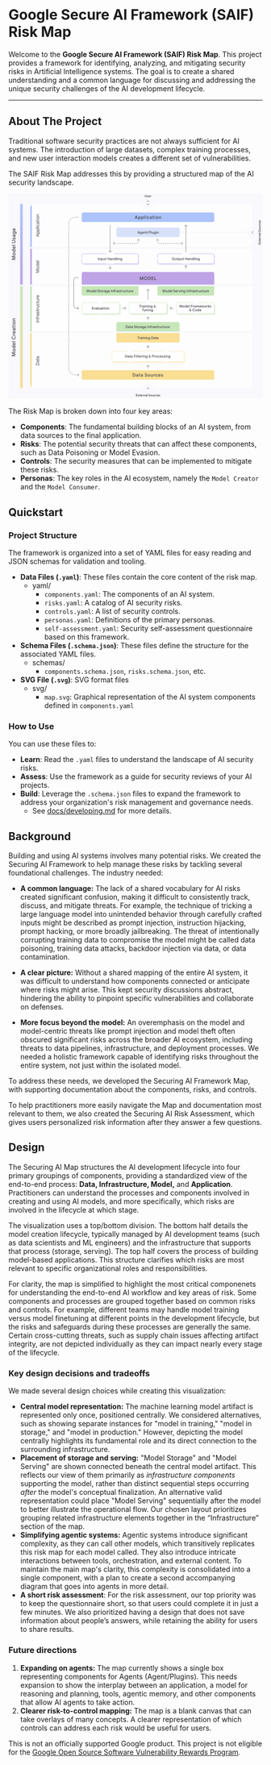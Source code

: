 # Google Secure AI Framework (SAIF) Risk Map

Welcome to the **Google Secure AI Framework (SAIF) Risk Map**. This project provides a framework for identifying, analyzing, and mitigating security risks in Artificial Intelligence systems. The goal is to create a shared understanding and a common language for discussing and addressing the unique security challenges of the AI development lifecycle.

---

## About The Project

Traditional software security practices are not always sufficient for AI systems. The introduction of large datasets, complex training processes, and new user interaction models creates a different set of vulnerabilities. 

The SAIF Risk Map addresses this by providing a structured map of the AI security landscape.

![SAIF Risk Map](./docs/images/risk-map.png)

The Risk Map is broken down into four key areas:

* **Components**: The fundamental building blocks of an AI system, from data sources to the final application.
* **Risks**: The potential security threats that can affect these components, such as Data Poisoning or Model Evasion.
* **Controls**: The security measures that can be implemented to mitigate these risks.
* **Personas**: The key roles in the AI ecosystem, namely the `Model Creator` and the `Model Consumer`.

## Quickstart

### Project Structure

The framework is organized into a set of YAML files for easy reading and JSON schemas for validation and tooling.

* **Data Files (`.yaml`)**: These files contain the core content of the risk map.
    * yaml/
        * `components.yaml`: The components of an AI system.
        * `risks.yaml`: A catalog of AI security risks.
        * `controls.yaml`: A list of security controls.
        * `personas.yaml`: Definitions of the primary personas.
        * `self-assessment.yaml`: Security self-assessment questionnaire based on this framework.
* **Schema Files (`.schema.json`)**: These files define the structure for the associated YAML files.
    * schemas/
        * `components.schema.json`, `risks.schema.json`, etc.
* **SVG File (`.svg`)**: SVG format files
    * svg/
        * `map.svg`: Graphical representation of the AI system components defined in `components.yaml`

### How to Use

You can use these files to:
* **Learn**: Read the `.yaml` files to understand the landscape of AI security risks.
* **Assess**: Use the framework as a guide for security reviews of your AI projects.
* **Build**: Leverage the `.schema.json` files to expand the framework to address your organization's risk management and governance needs.
   * See [docs/developing.md](./docs/developing.md) for more details. 

## Background
Building and using AI systems involves many potential risks. We created the Securing AI Framework to help manage these risks by tackling several foundational challenges. The industry needed:

* **A common language:** The lack of a shared vocabulary for AI risks created significant confusion, making it difficult to consistently track, discuss, and mitigate threats. For example, the technique of tricking a large language model into unintended behavior through carefully crafted inputs might be described as prompt injection, instruction hijacking, prompt hacking, or more broadly jailbreaking. The threat of intentionally corrupting training data to compromise the model might be called data poisoning, training data attacks, backdoor injection via data, or data contamination. 

* **A clear picture:** Without a shared mapping of the entire AI system, it was difficult to understand how components connected or anticipate where risks might arise. This kept security discussions abstract, hindering the ability to pinpoint specific vulnerabilities and collaborate on defenses. 

* **More focus beyond the model:** An overemphasis on the model and model-centric threats like prompt injection and model theft often obscured significant risks across the broader AI ecosystem, including threats to data pipelines, infrastructure, and deployment processes. We needed a holistic framework capable of identifying risks throughout the entire system, not just within the isolated model.

To address these needs, we developed the Securing AI Framework Map, with supporting documentation about the components, risks, and controls. 

To help practitioners more easily navigate the Map and documentation most relevant to them, we also created the Securing AI Risk Assessment, which gives users personalized risk information after they answer a few questions. 

## Design
The Securing AI Map structures the AI development lifecycle into four primary groupings of components, providing a standardized view of the end-to-end process: **Data, Infrastructure, Model,** and **Application**. Practitioners can understand the processes and components involved in creating and using AI models, and more specifically, which risks are involved in the lifecycle at which stage. 

The visualization uses a top/bottom division. The bottom half details the model creation lifecycle, typically managed by AI development teams (such as data scientists and ML engineers) and the infrastructure that supports that process (storage, serving). The top half covers the process of building model-based applications. This structure clarifies which risks are most relevant to specific organizational roles and responsibilities.

For clarity, the map is simplified to highlight the most critical componenets for understanding the end-to-end AI workflow and key areas of risk. Some components and processes are grouped together based on common risks and controls. For example, different teams may handle model training versus model finetuning at different points in the development lifecycle, but the risks and safeguards during these processes are generally the same. Certain cross-cutting threats, such as supply chain issues affecting artifact integrity, are not depicted individually as they can impact nearly every stage of the lifecycle.

### Key design decisions and tradeoffs

We made several design choices while creating this visualization:

* **Central model representation:** The machine learning model artifact is represented only once, positioned centrally. We considered alternatives, such as showing separate instances for "model in training," "model in storage," and "model in production." However, depicting the model centrally highlights its fundamental role and its direct connection to the surrounding infrastructure.  
* **Placement of storage and serving:** "Model Storage" and "Model Serving" are shown connected beneath the central model artifact. This reflects our view of them primarily as *infrastructure components* supporting the model, rather than distinct sequential steps occurring *after* the model's conceptual finalization. An alternative valid representation could place "Model Serving" sequentially after the model to better illustrate the operational flow. Our chosen layout prioritizes grouping related infrastructure elements together in the “Infrastructure” section of the map.   
* **Simplifying agentic systems:** Agentic systems introduce significant complexity, as they can call other models, which transitively replicates this risk map for each model called. They also introduce intricate interactions between tools, orchestration, and external content. To maintain the main map's clarity, this complexity is consolidated into a single component, with a plan to create a second accompanying diagram that goes into agents in more detail.   
* **A short risk assessment**: For the risk assessment, our top priority was to keep the questionnaire short, so that users could complete it in just a few minutes. We also prioritized having a design that does not save information about people’s answers, while retaining the ability for users to share results.   

### Future directions

1. **Expanding on agents:** The map currently shows a single box representing components for Agents (Agent/Plugins). This needs expansion to show the interplay between an application, a model for reasoning and planning, tools, agentic memory, and other components that allow AI agents to take action.   
2. **Clearer risk-to-control mapping:** The map is a blank canvas that can take overlays of many concepts. A clearer representation of which controls can address each risk would be useful for users. 



This is not an officially supported Google product. This project is not eligible for the [Google Open Source Software Vulnerability Rewards Program](https://bughunters.google.com/open-source-security).
